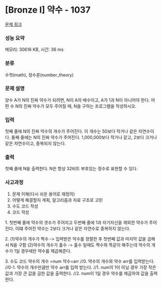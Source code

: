 # [Bronze I] 약수 - 1037 

[문제 링크](https://www.acmicpc.net/problem/1037) 

### 성능 요약

메모리: 30616 KB, 시간: 36 ms

### 분류

수학(math), 정수론(number_theory)

### 문제 설명

<p>양수 A가 N의 진짜 약수가 되려면, N이 A의 배수이고, A가 1과 N이 아니어야 한다. 어떤 수 N의 진짜 약수가 모두 주어질 때, N을 구하는 프로그램을 작성하시오.</p>

### 입력 

 <p>첫째 줄에 N의 진짜 약수의 개수가 주어진다. 이 개수는 50보다 작거나 같은 자연수이다. 둘째 줄에는 N의 진짜 약수가 주어진다. 1,000,000보다 작거나 같고, 2보다 크거나 같은 자연수이고, 중복되지 않는다.</p>

### 출력 

 <p>첫째 줄에 N을 출력한다. N은 항상 32비트 부호있는 정수로 표현할 수 있다.</p>

### 사고과정
1. 문제 이해(다시 쉬운 용어로 재정의)
2. 어떻게 해결할지 계획, 알고리즘과 자료 구조로 고민
3. 수도 코드 작성
4. 코드 작성

<p>1. 첫번째 줄에 약수의 갯수가 주어지고 두번째 줄에 1과 자기자신을 제외한 약수가 주어진다.
이떄 주어진 약수는 2보다 크거나 같은 자연수로 중복하지 않는다.</p>

<p>2. 
(1)약수의 개수가 짝수 -> 입력받은 약수를 정렬한 후 첫번째 값과 마지막 값을 곱해서 N을 구함
(2)약수의 개수가 홀수 -> 홀수 일때도 짝수와 똑같이 해주는데 약수의 개수가 1일 경우에만 약수를 제곱해준다.</p>

<p>3. 수도 코드
약수의 개수 =num
약수=arr
//0. 약수의 개수와 약수 arr를 입력받는다. 
//0-1. 약수의 개수만큼만 약수 arr를 입력 받는다.
//1. num이 1이 아닐 경우 가장 작은 값과 가장 큰 값을 곱한 값을 출력한다.
//2. num이 1일 경우 약수를 제곱하여 값을 출력한다.</p>





